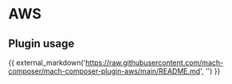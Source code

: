 # AWS

## Plugin usage

{{ external_markdown('https://raw.githubusercontent.com/mach-composer/mach-composer-plugin-aws/main/README.md', '') }}
